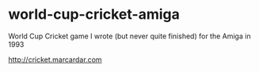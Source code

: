 # world-cup-cricket-amiga
World Cup Cricket game I wrote (but never quite finished) for the Amiga in 1993

http://cricket.marcardar.com
